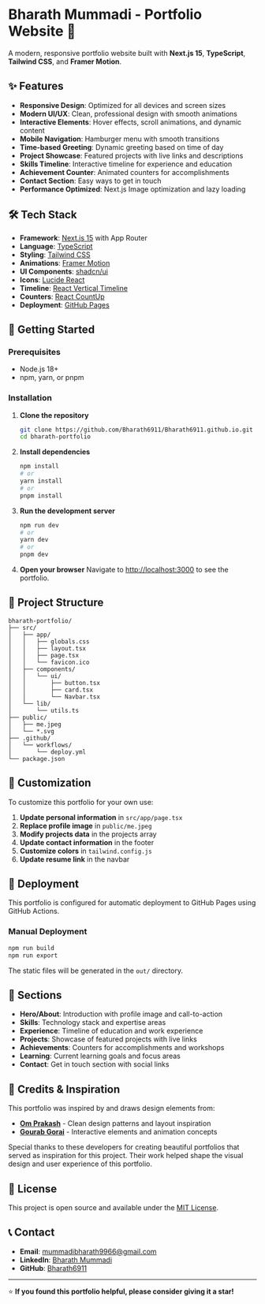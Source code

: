 # Bharath Mummadi - Portfolio Website 🚀

A modern, responsive portfolio website built with **Next.js 15**, **TypeScript**, **Tailwind CSS**, and **Framer Motion**.

## ✨ Features

- **Responsive Design**: Optimized for all devices and screen sizes
- **Modern UI/UX**: Clean, professional design with smooth animations
- **Interactive Elements**: Hover effects, scroll animations, and dynamic content
- **Mobile Navigation**: Hamburger menu with smooth transitions
- **Time-based Greeting**: Dynamic greeting based on time of day
- **Project Showcase**: Featured projects with live links and descriptions
- **Skills Timeline**: Interactive timeline for experience and education
- **Achievement Counter**: Animated counters for accomplishments
- **Contact Section**: Easy ways to get in touch
- **Performance Optimized**: Next.js Image optimization and lazy loading

## 🛠️ Tech Stack

- **Framework**: [Next.js 15](https://nextjs.org/) with App Router
- **Language**: [TypeScript](https://www.typescriptlang.org/)
- **Styling**: [Tailwind CSS](https://tailwindcss.com/)
- **Animations**: [Framer Motion](https://www.framer.com/motion/)
- **UI Components**: [shadcn/ui](https://ui.shadcn.com/)
- **Icons**: [Lucide React](https://lucide.dev/)
- **Timeline**: [React Vertical Timeline](https://github.com/stephane-monnot/react-vertical-timeline)
- **Counters**: [React CountUp](https://github.com/glennreyes/react-countup)
- **Deployment**: [GitHub Pages](https://pages.github.com/)

## 🚀 Getting Started

### Prerequisites

- Node.js 18+ 
- npm, yarn, or pnpm

### Installation

1. **Clone the repository**
   ```bash
   git clone https://github.com/Bharath6911/Bharath6911.github.io.git
   cd bharath-portfolio
   ```

2. **Install dependencies**
   ```bash
   npm install
   # or
   yarn install
   # or
   pnpm install
   ```

3. **Run the development server**
   ```bash
   npm run dev
   # or
   yarn dev
   # or
   pnpm dev
   ```

4. **Open your browser**
   Navigate to [http://localhost:3000](http://localhost:3000) to see the portfolio.

## 📁 Project Structure

```
bharath-portfolio/
├── src/
│   ├── app/
│   │   ├── globals.css
│   │   ├── layout.tsx
│   │   ├── page.tsx
│   │   └── favicon.ico
│   ├── components/
│   │   └── ui/
│   │       ├── button.tsx
│   │       ├── card.tsx
│   │       └── Navbar.tsx
│   └── lib/
│       └── utils.ts
├── public/
│   ├── me.jpeg
│   └── *.svg
├── .github/
│   └── workflows/
│       └── deploy.yml
└── package.json
```

## 🎨 Customization

To customize this portfolio for your own use:

1. **Update personal information** in `src/app/page.tsx`
2. **Replace profile image** in `public/me.jpeg`
3. **Modify projects data** in the projects array
4. **Update contact information** in the footer
5. **Customize colors** in `tailwind.config.js`
6. **Update resume link** in the navbar

## 🚀 Deployment

This portfolio is configured for automatic deployment to GitHub Pages using GitHub Actions.

### Manual Deployment

```bash
npm run build
npm run export
```

The static files will be generated in the `out/` directory.

## 📱 Sections

- **Hero/About**: Introduction with profile image and call-to-action
- **Skills**: Technology stack and expertise areas
- **Experience**: Timeline of education and work experience
- **Projects**: Showcase of featured projects with live links
- **Achievements**: Counters for accomplishments and workshops
- **Learning**: Current learning goals and focus areas
- **Contact**: Get in touch section with social links

## 🙏 Credits & Inspiration

This portfolio was inspired by and draws design elements from:

- **[Om Prakash](https://omprakas.me/)** - Clean design patterns and layout inspiration
- **[Gourab Gorai](https://gourabgorai.netlify.app/)** - Interactive elements and animation concepts

Special thanks to these developers for creating beautiful portfolios that served as inspiration for this project. Their work helped shape the visual design and user experience of this portfolio.

## 📄 License

This project is open source and available under the [MIT License](LICENSE).

## 📞 Contact

- **Email**: [mummadibharath9966@gmail.com](mailto:mummadibharath9966@gmail.com)
- **LinkedIn**: [Bharath Mummadi](https://www.linkedin.com/in/bharath-mummadi-8a8515270)
- **GitHub**: [Bharath6911](https://github.com/Bharath6911)

---

⭐ **If you found this portfolio helpful, please consider giving it a star!**
